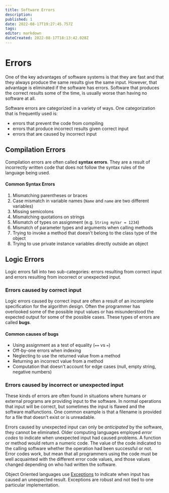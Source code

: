 ```yaml
---
title: Software Errors
description: 
published: 1
date: 2022-08-17T19:27:45.757Z
tags: 
editor: markdown
dateCreated: 2022-08-17T18:13:42.028Z
---
```



# Errors

One of the key advantages of software systems is that they are fast and that they always produce the same results give the same input.   However, that advantage is eliminated if the software has errors.   Software that produces the correct results some of the time, is usually worse than having no software at all.

Software errors are categorized in a variety of ways. One categorization that is frequently used is:
- errors that prevent the code from compiling
- errors that produce incorrect results given correct input
- errors that are caused by incorrect input

## Compilation Errors
Compilation errors are often called **syntax errors**. They are a result of incorrectly written code that does not follow the syntax rules of the language being used.

#### Common Syntax Errors

1. Mismatching parentheses or braces
2. Case mismatch in variable names (`Name` and `name` are two different variables)
3. Missing semicolons
4. Mismatching quotations on strings
5. Mismatch of types on assignment (e.g. `String myVar = 1234`)
6. Mismatch of parameter types and arguments when calling methods
7. Trying to invoke a method that doesn't belong to the class type of the object
9. Trying to use  private instance variables directly outside an object

## Logic Errors
Logic errors fall into two sub-categories: errors resulting from correct input and errors resulting from incorrect or unexpected input.

### Errors caused by correct input
Logic errors caused by correct input are often a result of an incomplete specification for the algorithm design. Often the programmer has overlooked some of the possible input values or has misunderstood the expected output for some of the possible cases.  These types of errors are called **bugs**.  

#### Common causes of bugs

- Using assignment as a test of equality (`==` vs `=`)
- Off-by-one errors when indexing 
- Neglecting to use the returned value from a method
- Returning an incorrect value from a method
- Computation that doesn't account for edge cases (null, empty string, negative numbers)

### Errors caused by incorrect or unexpected input

These kinds of errors are often found in situations where humans or external programs are providing input to the software. In normal operations that input will be correct, but sometimes the input is flawed and the software malfunctions. One common example is that a filename is provided for a file that doesn't exist or is unreadable.

Errors caused by unexpected input can only be *anticipated* by the software, they cannot be eliminated. Older computing languages employed *error codes* to indicate when unexpected input had caused problems. A function or method would return a numeric code.  The value of the code indicated to the calling software whether the operation had been successful or not. Error codes work, but mean that all programmers using the code must be well acquainted with the different error code values, and those values changed depending on who had written the software.

Object Oriented languages use [Exceptions](/errors/exceptions) to indicate when input has caused an unexpected result. Exceptions are robust and not tied to one particular implementation.




